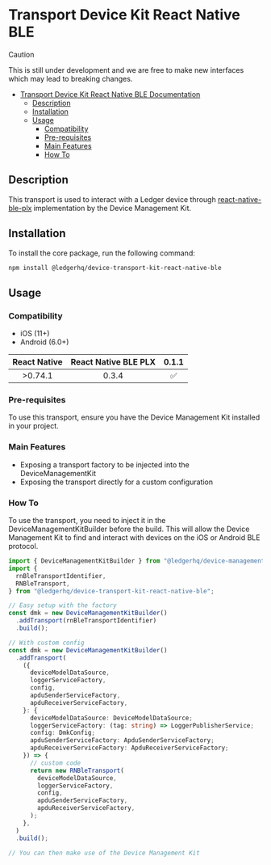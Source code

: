 # Transport Device Kit React Native BLE

> [!CAUTION]
> This is still under development and we are free to make new interfaces which may lead to breaking changes.

- [Transport Device Kit React Native BLE Documentation](#transport-device-kit-react-native-ble)
  - [Description](#description)
  - [Installation](#installation)
  - [Usage](#usage)
    - [Compatibility](#compatibility)
    - [Pre-requisites](#pre-requisites)
    - [Main Features](#main-features)
    - [How To](#how-to)

## Description

This transport is used to interact with a Ledger device through [react-native-ble-plx](https://github.com/dotintent/react-native-ble-plx) implementation by the Device Management Kit.

## Installation

To install the core package, run the following command:

```sh
npm install @ledgerhq/device-transport-kit-react-native-ble
```

## Usage

### Compatibility

- iOS (11+)
- Android (6.0+)

| React Native | React Native BLE PLX | 0.1.1 |
| :----------: | :------------------: | :---: |
|   \>0.74.1   |        0.3.4         |  ✅   |

### Pre-requisites

To use this transport, ensure you have the Device Management Kit installed in your project.

### Main Features

- Exposing a transport factory to be injected into the DeviceManagementKit
- Exposing the transport directly for a custom configuration

### How To

To use the transport, you need to inject it in the DeviceManagementKitBuilder before the build. This will allow the Device Management Kit to find and interact with devices on the iOS or Android BLE protocol.

```typescript
import { DeviceManagementKitBuilder } from "@ledgerhq/device-management-kit";
import {
  rnBleTransportIdentifier,
  RNBleTransport,
} from "@ledgerhq/device-transport-kit-react-native-ble";

// Easy setup with the factory
const dmk = new DeviceManagementKitBuilder()
  .addTransport(rnBleTransportIdentifier)
  .build();

// With custom config
const dmk = new DeviceManagementKitBuilder()
  .addTransport(
    ({
      deviceModelDataSource,
      loggerServiceFactory,
      config,
      apduSenderServiceFactory,
      apduReceiverServiceFactory,
    }: {
      deviceModelDataSource: DeviceModelDataSource;
      loggerServiceFactory: (tag: string) => LoggerPublisherService;
      config: DmkConfig;
      apduSenderServiceFactory: ApduSenderServiceFactory;
      apduReceiverServiceFactory: ApduReceiverServiceFactory;
    }) => {
      // custom code
      return new RNBleTransport(
        deviceModelDataSource,
        loggerServiceFactory,
        config,
        apduSenderServiceFactory,
        apduReceiverServiceFactory,
      );
    },
  )
  .build();

// You can then make use of the Device Management Kit
```

